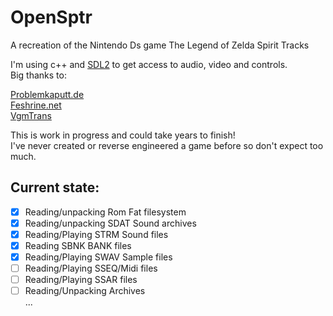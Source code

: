 # OpenSptr
A recreation of the Nintendo Ds game The Legend of Zelda Spirit Tracks <br>

I'm using c++ and [SDL2](https://github.com/libsdl-org/SDL) to get access to audio, video and controls. <br>
Big thanks to: <br>

[Problemkaputt.de](https://problemkaputt.de/gbatek.htm) <br>
[Feshrine.net](https://www.feshrine.net/hacking/doc/nds-sdat.html) <br>
[VgmTrans](https://github.com/vgmtrans/vgmtrans) <br>
    

This is work in progress and could take years to finish! <br>
I've never created or reverse engineered a game before so don't expect too much. <br>

## Current state: <br>

- [x] Reading/unpacking Rom Fat filesystem
- [x] Reading/unpacking SDAT Sound archives
- [x] Reading/Playing   STRM Sound files
- [x] Reading           SBNK BANK files
- [x] Reading/Playing   SWAV Sample files
- [ ] Reading/Playing   SSEQ/Midi files
- [ ] Reading/Playing   SSAR files
- [ ] Reading/Unpacking Archives <br>
...
